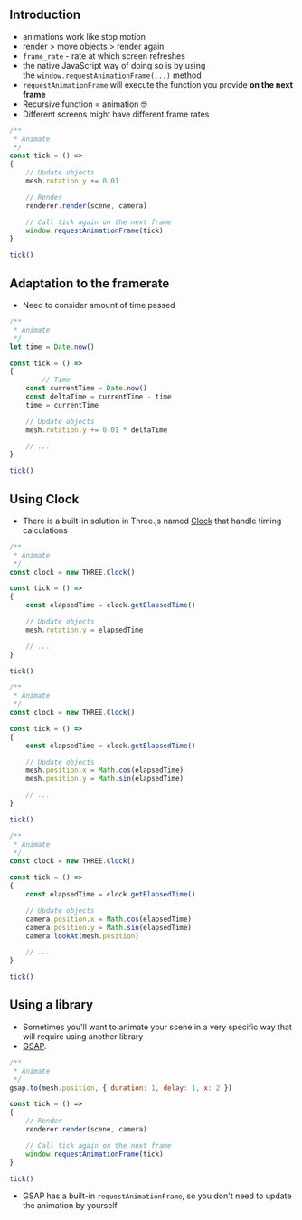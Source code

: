 ## Introduction
- animations work like stop motion
- render > move objects > render again
- `frame_rate` - rate at which screen refreshes 
- the native JavaScript way of doing so is by using the `window.requestAnimationFrame(...)` method
- `requestAnimationFrame` will execute the function you provide **on the next frame**
- Recursive function = animation 🤓
- Different screens might have different frame rates

```javascript
/**
 * Animate
 */
const tick = () =>
{
    // Update objects
    mesh.rotation.y += 0.01

    // Render
    renderer.render(scene, camera)

    // Call tick again on the next frame
    window.requestAnimationFrame(tick)
}

tick()
```



## Adaptation to the framerate

- Need to consider amount of time passed 

```javascript
/**
 * Animate
 */
let time = Date.now()

const tick = () =>
{
		// Time
    const currentTime = Date.now()
    const deltaTime = currentTime - time
    time = currentTime

    // Update objects
    mesh.rotation.y += 0.01 * deltaTime

    // ...
}

tick()
```

## Using Clock 

- There is a built-in solution in Three.js named [Clock](https://threejs.org/docs/#api/en/core/Clock) that handle timing calculations 

```javascript
/**
 * Animate
 */
const clock = new THREE.Clock()

const tick = () =>
{
    const elapsedTime = clock.getElapsedTime()

    // Update objects
    mesh.rotation.y = elapsedTime

    // ...
}

tick()
```

```javascript
/**
 * Animate
 */
const clock = new THREE.Clock()

const tick = () =>
{
    const elapsedTime = clock.getElapsedTime()

    // Update objects
    mesh.position.x = Math.cos(elapsedTime)
    mesh.position.y = Math.sin(elapsedTime)

    // ...
}

tick()
```

```javascript
/**
 * Animate
 */
const clock = new THREE.Clock()

const tick = () =>
{
    const elapsedTime = clock.getElapsedTime()

    // Update objects
    camera.position.x = Math.cos(elapsedTime)
    camera.position.y = Math.sin(elapsedTime)
    camera.lookAt(mesh.position)

    // ...
}

tick()
```

## Using a library

- Sometimes you'll want to animate your scene in a very specific way that will require using another library
- [GSAP](https://greensock.com/gsap/).

```javascript
/**
 * Animate
 */
gsap.to(mesh.position, { duration: 1, delay: 1, x: 2 })

const tick = () =>
{
    // Render
    renderer.render(scene, camera)

    // Call tick again on the next frame
    window.requestAnimationFrame(tick)
}

tick()
```

- GSAP has a built-in `requestAnimationFrame`, so you don't need to update the animation by yourself